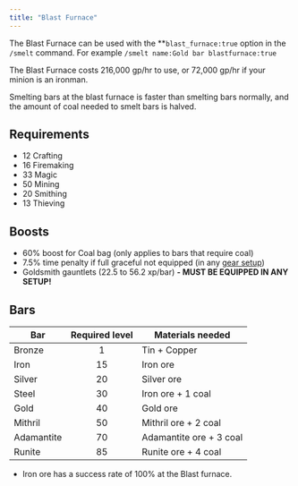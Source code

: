 ```yaml
---
title: "Blast Furnace"
---
```


The Blast Furnace can be used with the \*\*`blast_furnace:true` option in the `/smelt` command. For example `/smelt name:Gold bar blastfurnace:true`

The Blast Furnace costs 216,000 gp/hr to use, or 72,000 gp/hr if your minion is an ironman.

Smelting bars at the blast furnace is faster than smelting bars normally, and the amount of coal needed to smelt bars is halved.

## Requirements

- 12 Crafting
- 16 Firemaking
- 33 Magic
- 50 Mining
- 20 Smithing
- 13 Thieving

## Boosts

- 60% boost for Coal bag (only applies to bars that require coal)
- 7.5% time penalty if full graceful not equipped (in any [gear setup](../../getting-started/gear.md))
- Goldsmith gauntlets (22.5 to 56.2 xp/bar) **- MUST BE EQUIPPED IN ANY SETUP!**

## Bars

| **Bar**    | **Required level** | **Materials needed**    |
| ---------- | :----------------: | ----------------------- |
| Bronze     |         1          | Tin + Copper            |
| Iron       |         15         | Iron ore                |
| Silver     |         20         | Silver ore              |
| Steel      |         30         | Iron ore + 1 coal       |
| Gold       |         40         | Gold ore                |
| Mithril    |         50         | Mithril ore + 2 coal    |
| Adamantite |         70         | Adamantite ore + 3 coal |
| Runite     |         85         | Runite ore + 4 coal     |

- Iron ore has a success rate of 100% at the Blast furnace.
